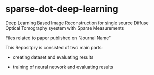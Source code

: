 # sparse-dot-deep-learning
Deep Learning Based Image Reconstruction for single source Diffuse Optical Tomography syestem with Sparse Measurements

Files related to paper
<papername>
published on "Journal Name"
<paperimage>


This Repositpry is consisted of two main parts:

*  creating dataset and evaluating results


*  training of neural network and evaluating results
